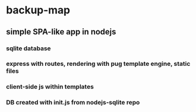 # backup-map

## simple SPA-like app in nodejs
  ### sqlite database
  ### express with routes, rendering with pug template engine, static files
  ### client-side js within templates

### DB created with init.js from nodejs-sqlite repo
